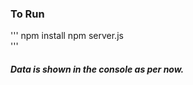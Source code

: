 ### To Run
'''
    npm install
    npm server.js   
'''

##### Data is shown in the console as per now.
 